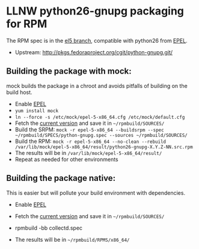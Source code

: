 LLNW python26-gnupg packaging for RPM
=====================================

The RPM spec is in the [el5 branch], compatible with python26 from [EPEL].

* Upstream:  http://pkgs.fedoraproject.org/cgit/python-gnupg.git/

Building the package with mock:
-------------------------------

mock builds the package in a chroot and avoids pitfalls of building on the build host.

* Enable [EPEL]
* `yum install mock`
* `ln --force -s /etc/mock/epel-5-x86_64.cfg /etc/mock/default.cfg`
* Fetch the [current version] and save it in `~/rpmbuild/SOURCES/`
* Build the SRPM:
  `mock -r epel-5-x86_64 --buildsrpm --spec ~/rpmbuild/SPECS/python-gnupg.spec --sources ~/rpmbuild/SOURCES/`
* Build the RPM:
  `mock -r epel-5-x86_64 --no-clean --rebuild /var/lib/mock/epel-5-x86_64/result/python26-gnupg-X.Y.Z-NN.src.rpm`
* The results will be in `/var/lib/mock/epel-5-x86_64/result/`
* Repeat as needed for other environments

Building the package native:
----------------------------

This is easier but will pollute your build environment with dependencies.

* Enable [EPEL]
* Fetch the [current version] and save it in `~/rpmbuild/SOURCES/`
* rpmbuild -bb collectd.spec
* The results will be in `~/rpmbuild/RPMS/x86_64/`

  [el5 branch]: https://github.com/llnw/python-gnupg-build-rpm/tree/el5
  [current version]: https://pypi.python.org/packages/source/p/python-gnupg/python-gnupg-0.3.7.tar.gz#md5=ce600421b8168bd7d9470d6b451594d5
  [EPEL]: http://dl.fedoraproject.org/pub/epel/

